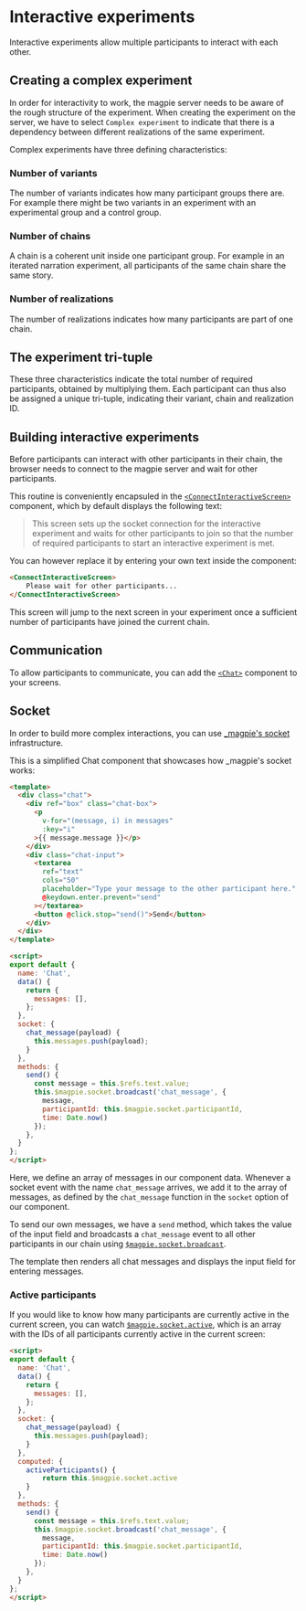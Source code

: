 # Interactive experiments
Interactive experiments allow multiple participants to interact with each other.

## Creating a complex experiment
In order for interactivity to work, the magpie server needs to be aware of the rough structure of the experiment.
When creating the experiment on the server, we have to select `Complex experiment` to indicate that there is a dependency
between different realizations of the same experiment.

Complex experiments have three defining characteristics:

### Number of variants
The number of variants indicates how many participant groups there are. For example there might be two variants in an
experiment with an experimental group and a control group.

### Number of chains
A chain is a coherent unit inside one participant group. For example in an iterated narration experiment, all participants
of the same chain share the same story.

### Number of realizations
The number of realizations indicates how many participants are part of one chain.

## The experiment tri-tuple
These three characteristics indicate the total number of required participants, obtained by multiplying them. Each participant
can thus also be assigned a unique tri-tuple, indicating their variant, chain and realization ID.

## Building interactive experiments
Before participants can interact with other participants in their chain, the browser needs to connect to the magpie server
and wait for other participants.

This routine is conveniently encapsuled in the [`<ConnectInteractiveScreen>`](https://magpie-reference.netlify.app/#connectinteractivescreen)
component, which by default displays the following text:

> This screen sets up the socket connection for the interactive experiment and waits for other
> participants to join so that the number of required participants to start an interactive experiment is met. 

You can however replace it by entering your own text inside the component:

```html
<ConnectInteractiveScreen>
    Please wait for other participants...
</ConnectInteractiveScreen>
```

This screen will jump to the next screen in your experiment once a sufficient number of participants have joined the current chain.

## Communication
To allow participants to communicate, you can add the [`<Chat>`](https://magpie-reference.netlify.app/#chat) component
to your screens.

## Socket
In order to build more complex interactions, you can use [_magpie's socket](https://magpie-reference.netlify.app/#Socket) infrastructure.

This is a simplified Chat component that showcases how _magpie's socket works:

```html
<template>
  <div class="chat">
    <div ref="box" class="chat-box">
      <p
        v-for="(message, i) in messages"
        :key="i"
      >{{ message.message }}</p>
    </div>
    <div class="chat-input">
      <textarea
        ref="text"
        cols="50"
        placeholder="Type your message to the other participant here."
        @keydown.enter.prevent="send"
      ></textarea>
      <button @click.stop="send()">Send</button>
    </div>
  </div>
</template>

<script>
export default {
  name: 'Chat',
  data() {
    return {
      messages: [],
    };
  },
  socket: {
    chat_message(payload) {
      this.messages.push(payload);
    }
  },
  methods: {
    send() {
      const message = this.$refs.text.value;
      this.$magpie.socket.broadcast('chat_message', {
        message,
        participantId: this.$magpie.socket.participantId,
        time: Date.now()
      });
    },
  }
};
</script>
```

Here, we define an array of messages in our component data. Whenever a socket event with the name `chat_message` arrives, we add
it to the array of messages, as defined by the `chat_message` function in the `socket` option of our component.

To send our own messages, we have a `send` method, which takes the value of the input field and broadcasts a `chat_message` event
to all other participants in our chain using [`$magpie.socket.broadcast`](https://magpie-reference.netlify.app/#Socket+broadcast).

The template then renders all chat messages and displays the input field for entering messages.

### Active participants
If you would like to know how many participants are currently active in the current screen, you can watch
[`$magpie.socket.active`](https://magpie-reference.netlify.app/#Socket+active), which is an array with the IDs of all participants currently
active in the current screen:

```html
<script>
export default {
  name: 'Chat',
  data() {
    return {
      messages: [],
    };
  },
  socket: {
    chat_message(payload) {
      this.messages.push(payload);
    }
  },
  computed: {
    activeParticipants() {
        return this.$magpie.socket.active
    }  
  },
  methods: {
    send() {
      const message = this.$refs.text.value;
      this.$magpie.socket.broadcast('chat_message', {
        message,
        participantId: this.$magpie.socket.participantId,
        time: Date.now()
      });
    },
  }
};
</script>
```
